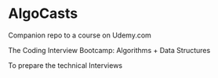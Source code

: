 # AlgoCasts

Companion repo to a course on Udemy.com

The Coding Interview Bootcamp: Algorithms + Data Structures 

To prepare the technical Interviews 


